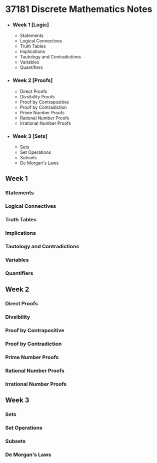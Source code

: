 # 37181 Discrete Mathematics Notes

* ### Week 1 [Logic]
    * Statements
    * Logical Connectives
    * Truth Tables
    * Implications
    * Tautology and Contradictions
    * Variables
    * Quantifiers
* ### Week 2 [Proofs]
    *  Direct Proofs
    *  Divsibility Proofs
    *  Proof by Contrapositive
    *  Proof by Contradiction
    *  Prime Number Proofs
    *  Rational Number Proofs
    *  Irrational Number Proofs
* ### Week 3 [Sets]
    * Sets
    * Set Operations
    * Subsets
    * De Morgan's Laws

## Week 1

  ### Statements
  ### Logical Connectives
  ### Truth Tables
  ### Implications
  ### Tautology and Contradictions
  ### Variables
  ### Quantifiers

## Week 2

  ### Direct Proofs
  ### Divsibility
  ### Proof by Contrapositive
  ### Proof by Contradiction
  ### Prime Number Proofs
  ### Rational Number Proofs
  ### Irrational Number Proofs

## Week 3

  ### Sets
  ### Set Operations
  ### Subsets
  ### De Morgan's Laws
  

